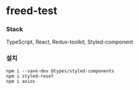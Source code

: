 # freed-test

### Stack

TypeScript, React, Redux-toolkit, Styled-component

### 설치

```
npm i --save-dev @types/styled-components
npm i styled-reset
npm i axios
```
